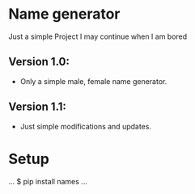 # Name generator
Just a simple Project I may continue when I am bored

## Version 1.0:

* Only a simple male, female name generator.
## Version 1.1:

* Just simple modifications and updates.

# Setup
...
$ pip install names
...
